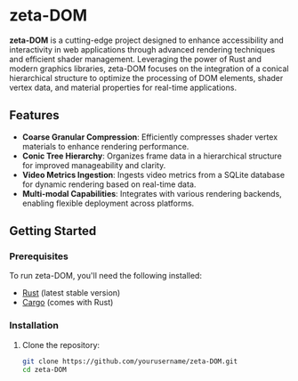 # zeta-DOM

**zeta-DOM** is a cutting-edge project designed to enhance accessibility and interactivity in web applications through advanced rendering techniques and efficient shader management. Leveraging the power of Rust and modern graphics libraries, zeta-DOM focuses on the integration of a conical hierarchical structure to optimize the processing of DOM elements, shader vertex data, and material properties for real-time applications.

## Features

- **Coarse Granular Compression**: Efficiently compresses shader vertex materials to enhance rendering performance.
- **Conic Tree Hierarchy**: Organizes frame data in a hierarchical structure for improved manageability and clarity.
- **Video Metrics Ingestion**: Ingests video metrics from a SQLite database for dynamic rendering based on real-time data.
- **Multi-modal Capabilities**: Integrates with various rendering backends, enabling flexible deployment across platforms.

## Getting Started

### Prerequisites

To run zeta-DOM, you'll need the following installed:

- [Rust](https://www.rust-lang.org/tools/install) (latest stable version)
- [Cargo](https://doc.rust-lang.org/cargo/getting-started/installation.html) (comes with Rust)

### Installation

1. Clone the repository:

   ```bash
   git clone https://github.com/yourusername/zeta-DOM.git
   cd zeta-DOM

   